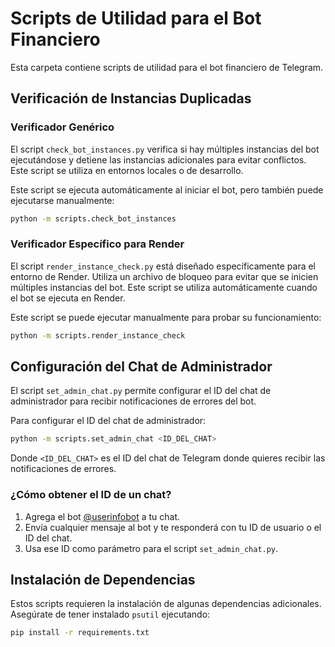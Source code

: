 # Scripts de Utilidad para el Bot Financiero

Esta carpeta contiene scripts de utilidad para el bot financiero de Telegram.

## Verificación de Instancias Duplicadas

### Verificador Genérico

El script `check_bot_instances.py` verifica si hay múltiples instancias del bot ejecutándose y detiene las instancias adicionales para evitar conflictos. Este script se utiliza en entornos locales o de desarrollo.

Este script se ejecuta automáticamente al iniciar el bot, pero también puede ejecutarse manualmente:

```bash
python -m scripts.check_bot_instances
```

### Verificador Específico para Render

El script `render_instance_check.py` está diseñado específicamente para el entorno de Render. Utiliza un archivo de bloqueo para evitar que se inicien múltiples instancias del bot. Este script se utiliza automáticamente cuando el bot se ejecuta en Render.

Este script se puede ejecutar manualmente para probar su funcionamiento:

```bash
python -m scripts.render_instance_check
```

## Configuración del Chat de Administrador

El script `set_admin_chat.py` permite configurar el ID del chat de administrador para recibir notificaciones de errores del bot.

Para configurar el ID del chat de administrador:

```bash
python -m scripts.set_admin_chat <ID_DEL_CHAT>
```

Donde `<ID_DEL_CHAT>` es el ID del chat de Telegram donde quieres recibir las notificaciones de errores.

### ¿Cómo obtener el ID de un chat?

1. Agrega el bot [@userinfobot](https://t.me/userinfobot) a tu chat.
2. Envía cualquier mensaje al bot y te responderá con tu ID de usuario o el ID del chat.
3. Usa ese ID como parámetro para el script `set_admin_chat.py`.

## Instalación de Dependencias

Estos scripts requieren la instalación de algunas dependencias adicionales. Asegúrate de tener instalado `psutil` ejecutando:

```bash
pip install -r requirements.txt
``` 